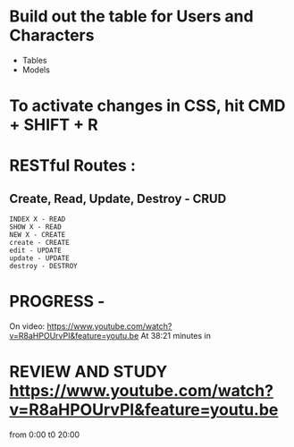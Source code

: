# Build out the table for Users and Characters
  - Tables
  - Models
  
# To activate changes in CSS, hit CMD + SHIFT + R

# RESTful Routes :
  ## Create, Read, Update, Destroy - CRUD
    INDEX X - READ
    SHOW X - READ
    NEW X - CREATE
    create - CREATE
    edit - UPDATE
    update - UPDATE
    destroy - DESTROY

# PROGRESS - 
  On video: https://www.youtube.com/watch?v=R8aHPOUrvPI&feature=youtu.be
  At 38:21 minutes in


# REVIEW AND STUDY https://www.youtube.com/watch?v=R8aHPOUrvPI&feature=youtu.be
from 0:00 t0 20:00